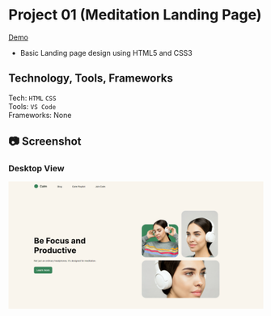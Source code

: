 # Project 01 (Meditation Landing Page)
[Demo](https://6513b90912dcc556ba285a1c--stirring-pastelito-01667c.netlify.app/)
- Basic Landing page design using HTML5 and CSS3
## Technology, Tools, Frameworks
Tech: `HTML` `CSS` <br>
Tools: `VS Code` <br>
Frameworks: None

## 📷 Screenshot
### Desktop View
![Desktop](./output.png)
